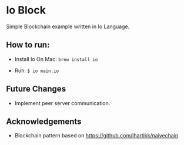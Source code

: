 Io Block
========

Simple Blockchain example written in Io Language. 


How to run:
-----------
 - Install Io
   On Mac: `brew install io`

 - Run:
    `$ io main.io`


Future Changes
--------------
 - Implement peer server communication.


Acknowledgements
---------------
 - Blockchain pattern based on https://github.com/lhartikk/naivechain
